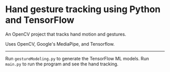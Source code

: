 # Hand gesture tracking using Python and TensorFlow
An OpenCV project that tracks hand motion and gestures.

Uses OpenCV, Google's MediaPipe, and Tensorflow.

---
Run `gestureModeling.py` to generate the TensorFlow ML models.
Run `main.py` to run the program and see the hand tracking.

